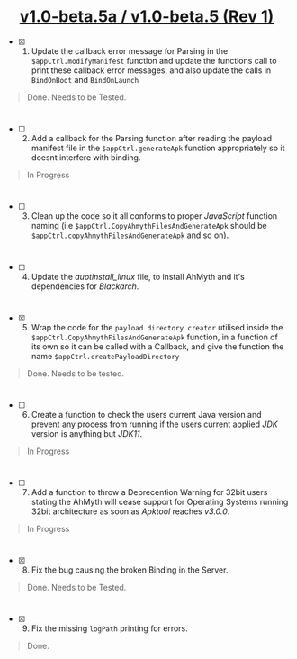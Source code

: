 # <div align="center"><ins>v1.0-beta.5a / v1.0-beta.5 (Rev 1)</div></ins>
- [x] 01. Update the callback error message for Parsing in the `$appCtrl.modifyManifest` function and update the functions call to print these callback error messages, and also update the calls in `BindOnBoot` and `BindOnLaunch`
> Done. Needs to be Tested.
#
- [ ] 02. Add a callback for the Parsing function after reading the payload manifest file in the `$appCtrl.generateApk` function appropriately so it doesnt interfere with binding.
> In Progress
#
- [ ] 03. Clean up the code so it all conforms to proper *JavaScript* function naming (i.e `$appCtrl.CopyAhmythFilesAndGenerateApk` should be `$appCtrl.copyAhmythFilesAndGenerateApk` and so on).
#
- [ ] 04. Update the *auotinstall_linux* file, to install AhMyth and it's dependencies for *Blackarch*.
#
- [x] 05. Wrap the code for the `payload directory creator` utilised inside the `$appCtrl.CopyAhmythFilesAndGenerateApk` function, in a function of its own so it can be called with a Callback, and give the function the name `$appCtrl.createPayloadDirectory`
> Done. Needs to be tested.
#
- [ ] 06. Create a function to check the users current Java version and prevent any process from running if the users current applied *JDK* version is anything but *JDK11*.
> In Progress
#
- [ ] 07. Add a function to throw a Deprecention Warning for 32bit users stating the AhMyth will cease support for Operating Systems running 32bit architecture as soon as *Apktool* reaches *v3.0.0*.
> In Progress
#
- [x] 08. Fix the bug causing the broken Binding in the Server.
> Done. Needs to be Tested.
#
- [x] 09. Fix the missing `logPath` printing for errors.
> Done.
